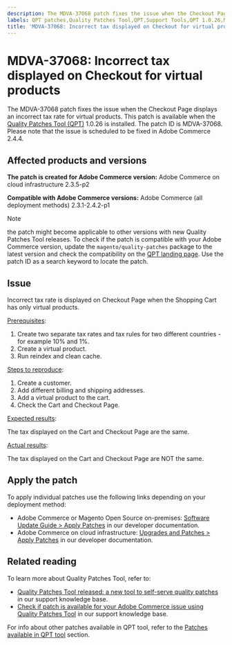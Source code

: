 ```yaml
---
description: The MDVA-37068 patch fixes the issue when the Checkout Page displays an incorrect tax rate for virtual products. This patch is available when the [Quality Patches Tool (QPT)](https://support.magento.com/hc/en-us/articles/360047139492) 1.0.26 is installed. The patch ID is MDVA-37068. Please note that the issue is scheduled to be fixed in Adobe Commerce 2.4.4.
labels: QPT patches,Quality Patches Tool,QPT,Support Tools,QPT 1.0.26,Magento Commerce Cloud,Magento Commerce,virtual products,checkout,tax,shopping cart,2.3.1,2.3.2,2.3.3,2.3.2-p2,2.3.4,2.3.3-p1,2.3.5,2.3.4-p2,2.3.5-p1,2.3.5-p2,2.3.6,2.3.6-p1,2.3.7,2.4.0,2.4.0-p1,2.4.1,2.4.1-p1,2.4.2,2.4.2-p1,Adobe Commerce,cloud infrastructure,on-premises
title: 'MDVA-37068: Incorrect tax displayed on Checkout for virtual products'
---
```


# MDVA-37068: Incorrect tax displayed on Checkout for virtual products

The MDVA-37068 patch fixes the issue when the Checkout Page displays an incorrect tax rate for virtual products. This patch is available when the [Quality Patches Tool (QPT)](https://support.magento.com/hc/en-us/articles/360047139492) 1.0.26 is installed. The patch ID is MDVA-37068. Please note that the issue is scheduled to be fixed in Adobe Commerce 2.4.4.

## Affected products and versions

**The patch is created for Adobe Commerce version:**
Adobe Commerce on cloud infrastructure 2.3.5-p2

**Compatible with Adobe Commerce versions:**
Adobe Commerce (all deployment methods) 2.3.1-2.4.2-p1

>[!NOTE]
>
>the patch might become applicable to other versions with new Quality Patches Tool releases. To check if the patch is compatible with your Adobe Commerce version, update the `magento/quality-patches` package to the latest version and check the compatibility on the [QPT landing page](https://devdocs.magento.com/quality-patches/tool.html#patch-grid). Use the patch ID as a search keyword to locate the patch.

## Issue

Incorrect tax rate is displayed on Checkout Page when the Shopping Cart has only virtual products.

<u>Prerequisites</u>:

1. Create two separate tax rates and tax rules for two different countries - for example 10% and 1%.
1. Create a virtual product.
1. Run reindex and clean cache.

<u>Steps to reproduce</u>:

1. Create a customer.
1. Add different billing and shipping addresses.
1. Add a virtual product to the cart.
1. Check the Cart and Checkout Page.

<u>Expected results</u>:

The tax displayed on the Cart and Checkout Page are the same.

<u>Actual results</u>:

The tax displayed on the Cart and Checkout Page are NOT the same.

## Apply the patch

To apply individual patches use the following links depending on your deployment method:

* Adobe Commerce or Magento Open Source on-premises: [Software Update Guide > Apply Patches](https://devdocs.magento.com/guides/v2.4/comp-mgr/patching/mqp.html) in our developer documentation.
* Adobe Commerce on cloud infrastructure: [Upgrades and Patches > Apply Patches](https://devdocs.magento.com/cloud/project/project-patch.html) in our developer documentation.

## Related reading

To learn more about Quality Patches Tool, refer to:

* [Quality Patches Tool released: a new tool to self-serve quality patches](https://support.magento.com/hc/en-us/articles/360047139492) in our support knowledge base.
* [Check if patch is available for your Adobe Commerce issue using Quality Patches Tool](https://support.magento.com/hc/en-us/articles/360047125252) in our support knowledge base.

For info about other patches available in QPT tool, refer to the [Patches available in QPT tool](https://support.magento.com/hc/en-us/sections/360010506631-Patches-available-in-QPT-tool-) section.